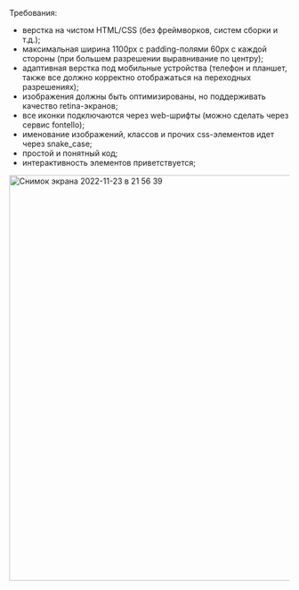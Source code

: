 Требования:

- верстка на чистом HTML/CSS (без фреймворков, систем сборки и т.д.);
- максимальная ширина 1100px с padding-полями 60px с каждой стороны (при большем разрешении выравнивание по центру);
- адаптивная верстка под мобильные устройства (телефон и планшет, также все должно корректно отображаться на переходных разрешениях);
- изображения должны быть оптимизированы, но поддерживать качество retina-экранов;
- все иконки подключаются через web-шрифты (можно сделать через сервис fontello);
- именование изображений, классов и прочих css-элементов идет через snake_case;
- простой и понятный код;
- интерактивность элементов приветствуется;


<img width="728" alt="Снимок экрана 2022-11-23 в 21 56 39" src="https://user-images.githubusercontent.com/64790767/203631058-99d69dc5-fa9c-4b29-8386-c7670bd0dc6d.png">
